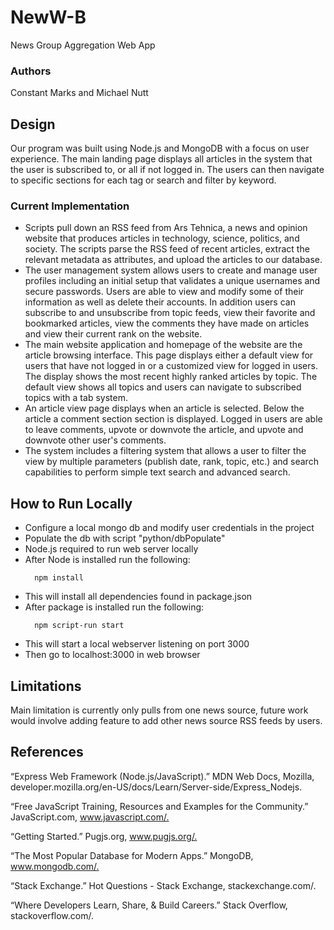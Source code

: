 # NewW-B
News Group Aggregation Web App

### Authors
Constant Marks and Michael Nutt

## Design
Our program was built using Node.js and MongoDB with a focus on user experience. The main landing page displays all articles in the system that the user is subscribed to, or all if not logged in. The users can then navigate to specific sections for each tag or search and filter by keyword.

### Current Implementation

* Scripts pull down an RSS feed from Ars Tehnica, a news and opinion website that produces articles in technology, science, politics, and society.  The scripts parse the RSS feed of recent articles, extract the relevant metadata as attributes, and upload the articles to our database. 
* The user management system allows users to create and manage user profiles including an initial setup that validates a unique usernames and secure passwords. Users are able to view and modify some of their information as well as delete their accounts. In addition users can subscribe to and unsubscribe from topic feeds, view their favorite and bookmarked articles, view the comments they have made on articles and view their current rank on the website. 
* The main website application and homepage of the website are the article browsing interface. This page displays either a default view for users that have not logged in or a customized view for logged in users. The display shows the most recent highly ranked articles by topic. The default view shows all topics and users can navigate to subscribed topics with a tab system.
* An article view page displays when an article is selected. Below the article a comment section section is displayed. Logged in users are able to leave comments, upvote or downvote the article, and upvote and downvote other user's comments. 
* The system includes a filtering system that allows a user to filter the view by multiple parameters (publish date, rank, topic, etc.) and search capabilities to perform simple text search and advanced search.

## How to Run Locally
* Configure a local mongo db and modify user credentials in the project
* Populate the db with script "python/dbPopulate"
* Node.js required to run web server locally
* After Node is installed run the following: 
  ```
    npm install
  ```
* This will install all dependencies found in package.json
* After package is installed run the following: 
  ```
    npm script-run start
  ```
* This will start a local webserver listening on port 3000
* Then go to localhost:3000 in web browser


## Limitations
Main limitation is currently only pulls from one news source, future work would involve adding feature to add other news source RSS feeds by users.

## References
“Express Web Framework (Node.js/JavaScript).” MDN Web Docs, Mozilla, developer.mozilla.org/en-US/docs/Learn/Server-side/Express_Nodejs.​

“Free JavaScript Training, Resources and Examples for the Community.” JavaScript.com, www.javascript.com/.​

“Getting Started.” Pugjs.org, www.pugjs.org/.​

“The Most Popular Database for Modern Apps.” MongoDB, www.mongodb.com/.​

“Stack Exchange.” Hot Questions - Stack Exchange, stackexchange.com/.​

“Where Developers Learn, Share, & Build Careers.” Stack Overflow, stackoverflow.com/.​